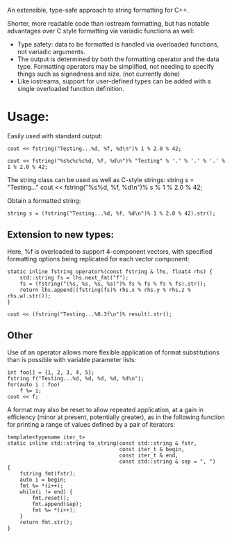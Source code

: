 An extensible, type-safe approach to string formatting for C++.

Shorter, more readable code than iostream formatting, but has notable advantages over C style formatting via variadic functions as well:

* Type safety: data to be formatted is handled via overloaded functions, not variadic arguments.
* The output is determined by both the formatting operator and the data type. Formatting operators may be simplified, not needing to specify things such as signedness and size. (not currently done)
* Like iostreams, support for user-defined types can be added with a single overloaded function definition.


# Usage:

Easily used with standard output:

	cout << fstring("Testing...%d, %f, %d\n")% 1 % 2.0 % 42;

	cout << fstring("%s%c%c%c%d, %f, %d\n")% "Testing" % '.' % '.' % '.' % 1 % 2.0 % 42;


The string class can be used as well as C-style strings:
	string s = "Testing..."
	cout << fstring("%s%d, %f, %d\n")% s % 1 % 2.0 % 42;


Obtain a formatted string:

	string s = (fstring("Testing...%d, %f, %d\n")% 1 % 2.0 % 42).str();


## Extension to new types:

Here, %f is overloaded to support 4-component vectors, with specified formatting options being replicated for each vector component:

	static inline fstring operator%(const fstring & lhs, float4 rhs) {
	    std::string fs = lhs.next_fmt("f");
	    fs = (fstring("(%s, %s, %s, %s)")% fs % fs % fs % fs).str();
	    return lhs.append((fstring(fs)% rhs.x % rhs.y % rhs.z % rhs.w).str());
	}
	
	cout << (fstring("Testing...%0.3f\n")% result).str();


## Other


Use of an operator allows more flexible application of format substitutions than is possible with variable parameter lists:

	int foo[] = {1, 2, 3, 4, 5};
	fstring f("Testing...%d, %d, %d, %d, %d\n");
	for(auto i : foo)
	    f %= i;
	cout << f;

A format may also be reset to allow repeated application, at a gain in efficiency (minor at present, potentially greater), as in the following function for printing a range of values defined by a pair of iterators:

	template<typename iter_t>
	static inline std::string to_string(const std::string & fstr,
										const iter_t & begin,
										const iter_t & end,
										const std::string & sep = ", ")
	{
	    fstring fmt(fstr);
	    auto i = begin;
	    fmt %= *(i++);
	    while(i != end) {
	        fmt.reset();
	        fmt.append(sep);
	        fmt %= *(i++);
	    }
	    return fmt.str();
	}

